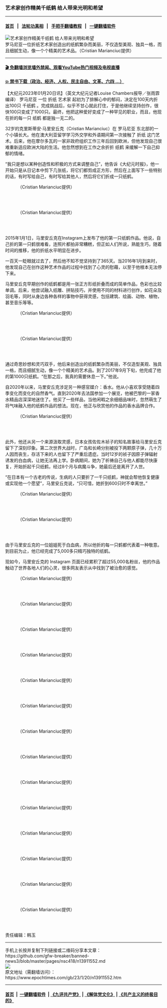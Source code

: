 ### 艺术家创作精美千纸鹤 给人带来光明和希望
------------------------

#### [首页](https://github.com/gfw-breaker/banned-news3/blob/master/README.md) &nbsp;&nbsp;|&nbsp;&nbsp; [法轮功真相](https://github.com/begood0513/basic/blob/master/README.md)  &nbsp;&nbsp;|&nbsp;&nbsp; [手把手翻墙教程](https://github.com/gfw-breaker/guides/wiki)  &nbsp;&nbsp;|&nbsp;&nbsp; [一键翻墙软件](https://github.com/gfw-breaker/nogfw/blob/master/README.md)  



<div><img alt="艺术家创作精美千纸鹤 给人带来光明和希望" class="attachment-djy_600_400 size-djy_600_400 wp-post-image" src="https://i.epochtimes.com/assets/uploads/2023/01/id13911579-et-web-Cristian-Marianciuc-263-2-1200x720-600x400.jpg"/>
<div class="caption">
 罗马尼亚一位折纸艺术家创造出的纸鹤繁杂而美丽，不仅造型美观、独具一格，而且细腻生动，像一个个精美的艺术品。（Cristian Marianciuc提供）
</div></div><hr/>

#### [ 🎬  免翻墙浏览墙外禁闻、观看YouTube热门视频及电视直播](https://github.com/gfw-breaker/HelloWorld)

#### [ 💥  禁书下载（政治、经济、人权、民主自由、文革、六四 ...）](https://github.com/gfw-breaker/books/blob/master/README.md)

<div><p>
 【大纪元2023年01月20日讯】（英文大纪元记者Louise Chambers报导／张雨霏编译）
 <ok href="https://www.epochtimes.com/gb/tag/%E7%BD%97%E9%A9%AC%E5%B0%BC%E4%BA%9A.html">
  罗马尼亚
 </ok>
 一位
 <ok href="https://www.epochtimes.com/gb/tag/%E6%8A%98%E7%BA%B8.html">
  折纸
 </ok>
 <ok href="https://www.epochtimes.com/gb/tag/%E8%89%BA%E6%9C%AF%E5%AE%B6.html">
  艺术家
 </ok>
 起初为了排解心中的郁闷，决定在100天内折出100只
 <ok href="https://www.epochtimes.com/gb/tag/%E5%8D%83%E7%BA%B8%E9%B9%A4.html">
  千纸鹤
 </ok>
 。完成挑战后，似乎不甘心就此打住，于是他继续坚持创作，很快100只变成了1000只。最终，他把这种爱好变成了一种罕见的职业，而且，他现在折的每一只
 <ok href="https://www.epochtimes.com/gb/tag/%E7%BA%B8%E9%B9%A4.html">
  纸鹤
 </ok>
 都是独一无二的。
</p>
<p>
 32岁的克里斯蒂安‧马里安丘克（Cristian Marianciuc）在
 <ok href="https://www.epochtimes.com/gb/tag/%E7%BD%97%E9%A9%AC%E5%B0%BC%E4%BA%9A.html">
  罗马尼亚
 </ok>
 东北部的一个小镇长大。他在澳大利亚留学学习外交学和外语期间第一次接触了
 <ok href="https://www.epochtimes.com/gb/tag/%E6%8A%98%E7%BA%B8.html">
  折纸
 </ok>
 这门艺术。后来，他在摩尔多瓦的一家非政府组织工作三年后回到欧洲，但他发现自己很难重新适应欧洲大陆的生活。他忽然想到在工作之余折折
 <ok href="https://www.epochtimes.com/gb/tag/%E7%BA%B8%E9%B9%A4.html">
  纸鹤
 </ok>
 来缓解一下自己抑郁的情绪。
</p>
<p>
 “我只是想以某种创造性和积极的方式来调整自己”，他告诉《大纪元时报》，他一开始只是从日记本中剪下几张纸，将它们都剪成正方形，然后在上面写下一些特别的话，有时写给自己，有时写给其他人，然后将它们折成一只纸鹤。
</p>
<figure aria-describedby="caption-attachment-13911558" class="wp-caption aligncenter" id="attachment_13911558" style="width: 549px">
 <ok href="https://i.epochtimes.com/assets/uploads/2023/01/id13911558-Cristian-Marianciuc-3.jpg" target="_blank">
  <img alt="" class="wp-image-13911558" src="https://i.epochtimes.com/assets/uploads/2023/01/id13911558-Cristian-Marianciuc-3.jpg"/>
 </ok>
 <br/><figcaption class="wp-caption-text" id="caption-attachment-13911558">
  （Cristian Marianciuc提供）
 </figcaption><br/>
</figure><br/>
<figure aria-describedby="caption-attachment-13911557" class="wp-caption aligncenter" id="attachment_13911557" style="width: 549px">
 <ok href="https://i.epochtimes.com/assets/uploads/2023/01/id13911557-Cristian-Marianciuc-1.jpg" target="_blank">
  <img alt="" class="wp-image-13911557" src="https://i.epochtimes.com/assets/uploads/2023/01/id13911557-Cristian-Marianciuc-1.jpg"/>
 </ok>
 <br/><figcaption class="wp-caption-text" id="caption-attachment-13911557">
  （Cristian Marianciuc提供）
 </figcaption><br/>
</figure><br/>
<p>
 2015年1月1日，马里安丘克在Instagram上发布了他的第一只纸鹤作品。他说，自己折的第一只鹤很难看，连照片都拍非常糟糕，但正如人们所说，熟能生巧，随着时间的推移，他的折纸水平明显在进步。
</p>
<p>
 一百天一眨眼就过去了，然后他不知不觉坚持到了365天。当2016年1月到来时，他发现自己在创作这种艺术作品的过程中找到了心灵的慰藉，以至于他根本无法停下来。
</p>
<p>
 马里安丘克早期创作的纸鹤都是用一张正方形纸折叠而成的简单作品，色彩也比较单调。后来，他尝试融入纸雕、拼贴技巧，并使用不同的材料进行创作，如花朵及羽毛等，同时从身边各种各样的事物中获得灵感，包括建筑、绘画、动物、植物，甚至音乐等等。
</p>
<figure aria-describedby="caption-attachment-13911571" class="wp-caption aligncenter" id="attachment_13911571" style="width: 449px">
 <ok href="https://i.epochtimes.com/assets/uploads/2023/01/id13911571-Cristian-Marianciuc-22.jpg" target="_blank">
  <img alt="" class="wp-image-13911571" src="https://i.epochtimes.com/assets/uploads/2023/01/id13911571-Cristian-Marianciuc-22.jpg"/>
 </ok>
 <br/><figcaption class="wp-caption-text" id="caption-attachment-13911571">
  （Cristian Marianciuc提供）
 </figcaption><br/>
</figure><br/>
<figure aria-describedby="caption-attachment-13911577" class="wp-caption aligncenter" id="attachment_13911577" style="width: 449px">
 <ok href="https://i.epochtimes.com/assets/uploads/2023/01/id13911577-Cristian-Marianciuc-30.jpg" target="_blank">
  <img alt="" class="wp-image-13911577" src="https://i.epochtimes.com/assets/uploads/2023/01/id13911577-Cristian-Marianciuc-30.jpg"/>
 </ok>
 <br/><figcaption class="wp-caption-text" id="caption-attachment-13911577">
  （Cristian Marianciuc提供）
 </figcaption><br/>
</figure><br/>
<p>
 通过奇思妙想和灵巧双手，他后来创造出的纸鹤繁杂而美丽，不仅造型美观、独具一格，而且细腻生动，像一个个精美的艺术品。到了2017年9月下旬，他完成了他的第1000只纸鹤。“在那之后，我真的需要休息一下。”他说。
</p>
<p>
 自2020年以来，马里安丘克涉足另一种感官媒介：香水。他从小喜欢享受随着四季变化而变化的自然香气。直到2020年去法国参加一个展览，他被巴黎的一家香水精品店深深地迷住了。他买了一些样品，当他闲暇之余细细品味时，忽然萌生了将气味融入他的纸鹤作品的想法。现在，他正与欣赏他的作品的香水品牌合作。
</p>
<figure aria-describedby="caption-attachment-13911566" class="wp-caption aligncenter" id="attachment_13911566" style="width: 450px">
 <ok href="https://i.epochtimes.com/assets/uploads/2023/01/id13911566-Cristian-Marianciuc-14.jpg" target="_blank">
  <img alt="" class="wp-image-13911566" src="https://i.epochtimes.com/assets/uploads/2023/01/id13911566-Cristian-Marianciuc-14.jpg"/>
 </ok>
 <br/><figcaption class="wp-caption-text" id="caption-attachment-13911566">
  （Cristian Marianciuc提供）
 </figcaption><br/>
</figure><br/>
<p>
 此外，他还从另一个来源汲取灵感，日本女孩佐佐木祯子的知名故事给马里安丘克留下了深刻印象。第二次世界大战时，广岛和长崎分别被投下两颗原子弹，几十万人因而丧生，存活下来的人也留下了严重后遗症。当时12岁的祯子因原子弹辐射诱发的白血病，让她无法再上学。卧病期间，她为了祈祷自己与他人都能尽快康复，开始折起千只纸鹤，经过8个月与病魔斗争，她最后还是离开了人世。
</p>
<p>
 “在日本有一个古老的传说，生病的人只要折了一千只纸鹤，神就会帮他恢复健康或实现他一个愿望”，马里安丘克说，“只可惜，她折到600只时不幸离世。”
</p>
<figure aria-describedby="caption-attachment-13911576" class="wp-caption aligncenter" id="attachment_13911576" style="width: 449px">
 <ok href="https://i.epochtimes.com/assets/uploads/2023/01/id13911576-Cristian-Marianciuc-29.jpg" target="_blank">
  <img alt="" class="wp-image-13911576" src="https://i.epochtimes.com/assets/uploads/2023/01/id13911576-Cristian-Marianciuc-29.jpg"/>
 </ok>
 <br/><figcaption class="wp-caption-text" id="caption-attachment-13911576">
  （Cristian Marianciuc提供）
 </figcaption><br/>
</figure><br/>
<figure aria-describedby="caption-attachment-13911570" class="wp-caption aligncenter" id="attachment_13911570" style="width: 449px">
 <ok href="https://i.epochtimes.com/assets/uploads/2023/01/id13911570-Cristian-Marianciuc-21.jpg" target="_blank">
  <img alt="" class="wp-image-13911570" src="https://i.epochtimes.com/assets/uploads/2023/01/id13911570-Cristian-Marianciuc-21.jpg"/>
 </ok>
 <br/><figcaption class="wp-caption-text" id="caption-attachment-13911570">
  （Cristian Marianciuc提供）
 </figcaption><br/>
</figure><br/>
<p>
 由于马里安丘克的一位姐姐死于白血病，所以他折的每一只鹤都代表着一种敬意。到目前为止，他已经完成了5,000多只精巧独特的纸鹤。
</p>
<p>
 现如今，马里安丘克的
 <ok href="https://www.instagram.com/icarus.mid.air/">
  Instagram
 </ok>
 页面已经累积了超过55,000名粉丝，他的作品触动了世界各地人们的心灵，很多网友表示从中找到了被治愈的感觉。
</p>
<figure aria-describedby="caption-attachment-13911569" class="wp-caption aligncenter" id="attachment_13911569" style="width: 451px">
 <ok href="https://i.epochtimes.com/assets/uploads/2023/01/id13911569-Cristian-Marianciuc-20.jpg" target="_blank">
  <img alt="" class="wp-image-13911569" src="https://i.epochtimes.com/assets/uploads/2023/01/id13911569-Cristian-Marianciuc-20.jpg"/>
 </ok>
 <br/><figcaption class="wp-caption-text" id="caption-attachment-13911569">
  （Cristian Marianciuc提供）
 </figcaption><br/>
</figure><br/>
<figure aria-describedby="caption-attachment-13911563" class="wp-caption aligncenter" id="attachment_13911563" style="width: 450px">
 <ok href="https://i.epochtimes.com/assets/uploads/2023/01/id13911563-Cristian-Marianciuc-11.jpg" target="_blank">
  <img alt="" class="wp-image-13911563" src="https://i.epochtimes.com/assets/uploads/2023/01/id13911563-Cristian-Marianciuc-11.jpg"/>
 </ok>
 <br/><figcaption class="wp-caption-text" id="caption-attachment-13911563">
  （Cristian Marianciuc提供）
 </figcaption><br/>
</figure><br/>
<figure aria-describedby="caption-attachment-13911564" class="wp-caption aligncenter" id="attachment_13911564" style="width: 450px">
 <ok href="https://i.epochtimes.com/assets/uploads/2023/01/id13911564-Cristian-Marianciuc-12.jpg" target="_blank">
  <img alt="" class="wp-image-13911564" src="https://i.epochtimes.com/assets/uploads/2023/01/id13911564-Cristian-Marianciuc-12.jpg"/>
 </ok>
 <br/><figcaption class="wp-caption-text" id="caption-attachment-13911564">
  （Cristian Marianciuc提供）
 </figcaption><br/>
</figure><br/>
<figure aria-describedby="caption-attachment-13911578" class="wp-caption aligncenter" id="attachment_13911578" style="width: 450px">
 <ok href="https://i.epochtimes.com/assets/uploads/2023/01/id13911578-East-meets-East.jpg" target="_blank">
  <img alt="" class="wp-image-13911578" src="https://i.epochtimes.com/assets/uploads/2023/01/id13911578-East-meets-East.jpg"/>
 </ok>
 <br/><figcaption class="wp-caption-text" id="caption-attachment-13911578">
  （Cristian Marianciuc提供）
 </figcaption><br/>
</figure><br/>
<figure aria-describedby="caption-attachment-13911575" class="wp-caption aligncenter" id="attachment_13911575" style="width: 449px">
 <ok href="https://i.epochtimes.com/assets/uploads/2023/01/id13911575-Cristian-Marianciuc-28.jpg" target="_blank">
  <img alt="" class="wp-image-13911575" src="https://i.epochtimes.com/assets/uploads/2023/01/id13911575-Cristian-Marianciuc-28.jpg"/>
 </ok>
 <br/><figcaption class="wp-caption-text" id="caption-attachment-13911575">
  （Cristian Marianciuc提供）
 </figcaption><br/>
</figure><br/>
<figure aria-describedby="caption-attachment-13911574" class="wp-caption aligncenter" id="attachment_13911574" style="width: 450px">
 <ok href="https://i.epochtimes.com/assets/uploads/2023/01/id13911574-Cristian-Marianciuc-27.jpg" target="_blank">
  <img alt="" class="wp-image-13911574" src="https://i.epochtimes.com/assets/uploads/2023/01/id13911574-Cristian-Marianciuc-27.jpg"/>
 </ok>
 <br/><figcaption class="wp-caption-text" id="caption-attachment-13911574">
  （Cristian Marianciuc提供）
 </figcaption><br/>
</figure><br/>
<figure aria-describedby="caption-attachment-13911573" class="wp-caption aligncenter" id="attachment_13911573" style="width: 451px">
 <ok href="https://i.epochtimes.com/assets/uploads/2023/01/id13911573-Cristian-Marianciuc-24.jpg" target="_blank">
  <img alt="" class="wp-image-13911573" src="https://i.epochtimes.com/assets/uploads/2023/01/id13911573-Cristian-Marianciuc-24.jpg"/>
 </ok>
 <br/><figcaption class="wp-caption-text" id="caption-attachment-13911573">
  （Cristian Marianciuc提供）
 </figcaption><br/>
</figure><br/>
<figure aria-describedby="caption-attachment-13911568" class="wp-caption aligncenter" id="attachment_13911568" style="width: 450px">
 <ok href="https://i.epochtimes.com/assets/uploads/2023/01/id13911568-Cristian-Marianciuc-19.jpg" target="_blank">
  <img alt="" class="wp-image-13911568" src="https://i.epochtimes.com/assets/uploads/2023/01/id13911568-Cristian-Marianciuc-19.jpg"/>
 </ok>
 <br/><figcaption class="wp-caption-text" id="caption-attachment-13911568">
  （Cristian Marianciuc提供）
 </figcaption><br/>
</figure><br/>
<figure aria-describedby="caption-attachment-13911572" class="wp-caption aligncenter" id="attachment_13911572" style="width: 449px">
 <ok href="https://i.epochtimes.com/assets/uploads/2023/01/id13911572-Cristian-Marianciuc-23.jpg" target="_blank">
  <img alt="" class="wp-image-13911572" src="https://i.epochtimes.com/assets/uploads/2023/01/id13911572-Cristian-Marianciuc-23.jpg"/>
 </ok>
 <br/><figcaption class="wp-caption-text" id="caption-attachment-13911572">
  （Cristian Marianciuc提供）
 </figcaption><br/>
</figure><br/>
<figure aria-describedby="caption-attachment-13911567" class="wp-caption aligncenter" id="attachment_13911567" style="width: 450px">
 <ok href="https://i.epochtimes.com/assets/uploads/2023/01/id13911567-Cristian-Marianciuc-17.jpg" target="_blank">
  <img alt="" class="wp-image-13911567" src="https://i.epochtimes.com/assets/uploads/2023/01/id13911567-Cristian-Marianciuc-17.jpg"/>
 </ok>
 <br/><figcaption class="wp-caption-text" id="caption-attachment-13911567">
  （Cristian Marianciuc提供）
 </figcaption><br/>
</figure><br/>
<figure aria-describedby="caption-attachment-13911561" class="wp-caption aligncenter" id="attachment_13911561" style="width: 449px">
 <ok href="https://i.epochtimes.com/assets/uploads/2023/01/id13911561-Cristian-Marianciuc-9.jpg" target="_blank">
  <img alt="" class="wp-image-13911561" src="https://i.epochtimes.com/assets/uploads/2023/01/id13911561-Cristian-Marianciuc-9.jpg"/>
 </ok>
 <br/><figcaption class="wp-caption-text" id="caption-attachment-13911561">
  （Cristian Marianciuc提供）
 </figcaption><br/>
</figure><br/>
<figure aria-describedby="caption-attachment-13911562" class="wp-caption aligncenter" id="attachment_13911562" style="width: 449px">
 <ok href="https://i.epochtimes.com/assets/uploads/2023/01/id13911562-Cristian-Marianciuc-10.jpg" target="_blank">
  <img alt="" class="wp-image-13911562" src="https://i.epochtimes.com/assets/uploads/2023/01/id13911562-Cristian-Marianciuc-10.jpg"/>
 </ok>
 <br/><figcaption class="wp-caption-text" id="caption-attachment-13911562">
  （Cristian Marianciuc提供）
 </figcaption><br/>
</figure><br/>
<figure aria-describedby="caption-attachment-13911560" class="wp-caption aligncenter" id="attachment_13911560" style="width: 450px">
 <ok href="https://i.epochtimes.com/assets/uploads/2023/01/id13911560-Cristian-Marianciuc-8.jpg" target="_blank">
  <img alt="" class="wp-image-13911560" src="https://i.epochtimes.com/assets/uploads/2023/01/id13911560-Cristian-Marianciuc-8.jpg"/>
 </ok>
 <br/><figcaption class="wp-caption-text" id="caption-attachment-13911560">
  （Cristian Marianciuc提供）
 </figcaption><br/>
</figure><br/>
<figure aria-describedby="caption-attachment-13911559" class="wp-caption aligncenter" id="attachment_13911559" style="width: 449px">
 <ok href="https://i.epochtimes.com/assets/uploads/2023/01/id13911559-Cristian-Marianciuc-7.jpg" target="_blank">
  <img alt="" class="wp-image-13911559" src="https://i.epochtimes.com/assets/uploads/2023/01/id13911559-Cristian-Marianciuc-7.jpg"/>
 </ok>
 <br/><figcaption class="wp-caption-text" id="caption-attachment-13911559">
  （Cristian Marianciuc提供）
 </figcaption><br/>
</figure><br/>
<p>
 责任编辑：韩玉
</p>
</div>
<hr/>
手机上长按并复制下列链接或二维码分享本文章：<br/>
https://github.com/gfw-breaker/banned-news3/blob/master/pages/nsc418/n13911552.md <br/>
<a href='https://github.com/gfw-breaker/banned-news3/blob/master/pages/nsc418/n13911552.md'><img src='https://github.com/gfw-breaker/banned-news3/blob/master/pages/nsc418/n13911552.md.png'/></a> <br/>
原文地址（需翻墙访问）：https://www.epochtimes.com/gb/23/1/20/n13911552.htm


------------------------
#### [首页](https://github.com/gfw-breaker/banned-news3/blob/master/README.md) &nbsp;|&nbsp; [一键翻墙软件](https://github.com/gfw-breaker/nogfw/blob/master/README.md) &nbsp;| [《九评共产党》](https://github.com/gfw-breaker/9ping.md/blob/master/README.md#九评之一评共产党是什么) | [《解体党文化》](https://github.com/gfw-breaker/jtdwh.md/blob/master/README.md) | [《共产主义的终极目的》](https://github.com/gfw-breaker/gczydzjmd.md/blob/master/README.md)


<img src='http://gfw-breaker.win/banned-news3/pages/nsc418/n13911552.md' width='0px' height='0px'/>